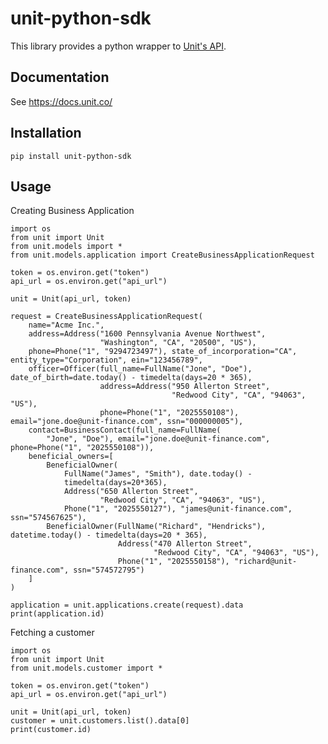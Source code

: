 # unit-python-sdk

This library provides a python wrapper to [Unit's API](https://docs.unit.co/#introduction).

## Documentation
See https://docs.unit.co/

## Installation

    pip install unit-python-sdk

## Usage
Creating Business Application

    import os
    from unit import Unit
    from unit.models import *
    from unit.models.application import CreateBusinessApplicationRequest
    
    token = os.environ.get("token")
    api_url = os.environ.get("api_url")

    unit = Unit(api_url, token)

    request = CreateBusinessApplicationRequest(
        name="Acme Inc.",
        address=Address("1600 Pennsylvania Avenue Northwest",
                        "Washington", "CA", "20500", "US"),
        phone=Phone("1", "9294723497"), state_of_incorporation="CA", entity_type="Corporation", ein="123456789",
        officer=Officer(full_name=FullName("Jone", "Doe"), date_of_birth=date.today() - timedelta(days=20 * 365),
                        address=Address("950 Allerton Street",
                                        "Redwood City", "CA", "94063", "US"),
                        phone=Phone("1", "2025550108"), email="jone.doe@unit-finance.com", ssn="000000005"),
        contact=BusinessContact(full_name=FullName(
            "Jone", "Doe"), email="jone.doe@unit-finance.com", phone=Phone("1", "2025550108")),
        beneficial_owners=[
            BeneficialOwner(
                FullName("James", "Smith"), date.today() -
                timedelta(days=20*365),
                Address("650 Allerton Street",
                        "Redwood City", "CA", "94063", "US"),
                Phone("1", "2025550127"), "james@unit-finance.com", ssn="574567625"),
            BeneficialOwner(FullName("Richard", "Hendricks"), datetime.today() - timedelta(days=20 * 365),
                            Address("470 Allerton Street",
                                    "Redwood City", "CA", "94063", "US"),
                            Phone("1", "2025550158"), "richard@unit-finance.com", ssn="574572795")
        ]
    )
    
    application = unit.applications.create(request).data
    print(application.id)

Fetching a customer
    
    import os
    from unit import Unit
    from unit.models.customer import *

    token = os.environ.get("token")
    api_url = os.environ.get("api_url")

    unit = Unit(api_url, token)
    customer = unit.customers.list().data[0]
    print(customer.id)